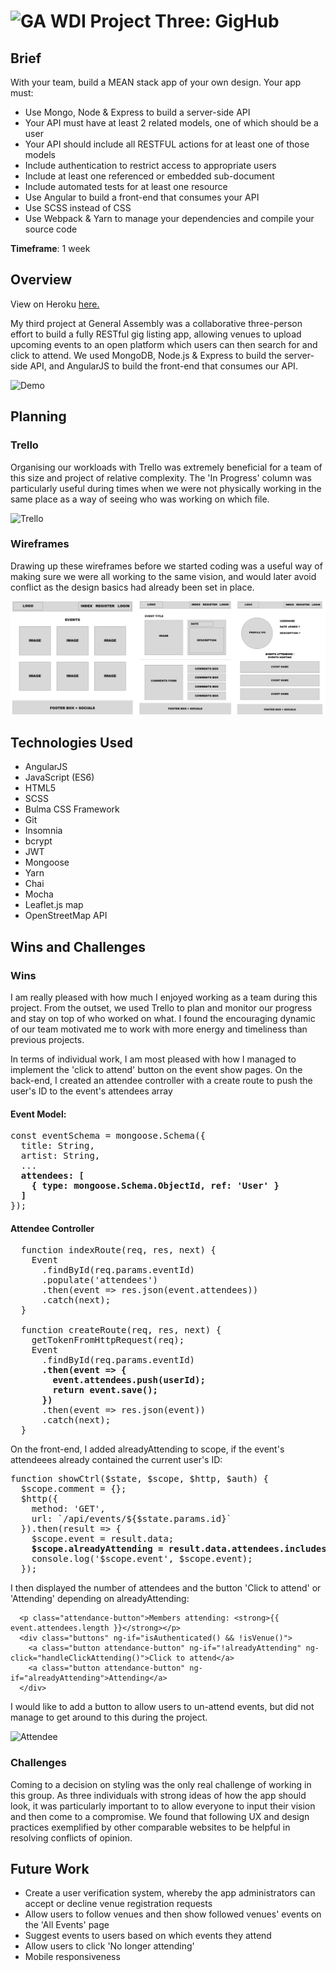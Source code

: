 #  ![GA](https://camo.githubusercontent.com/6ce15b81c1f06d716d753a61f5db22375fa684da/68747470733a2f2f67612d646173682e73332e616d617a6f6e6177732e636f6d2f70726f64756374696f6e2f6173736574732f6c6f676f2d39663838616536633963333837313639306533333238306663663535376633332e706e67) WDI Project Three: GigHub

## Brief
With your team, build a MEAN stack app of your own design. Your app must:

* Use Mongo, Node & Express to build a server-side API
* Your API must have at least 2 related models, one of which should be a user
* Your API should include all RESTFUL actions for at least one of those models
* Include authentication to restrict access to appropriate users
* Include at least one referenced or embedded sub-document
* Include automated tests for at least one resource
* Use Angular to build a front-end that consumes your API
* Use SCSS instead of CSS
* Use Webpack & Yarn to manage your dependencies and compile your source code

**Timeframe**: 1 week

## Overview
View on Heroku [here.](https://gighub-projectthree.herokuapp.com/#!/)

My third project at General Assembly was a collaborative three-person effort to build a fully RESTful gig listing app, allowing venues to upload upcoming events to an open platform which users can then search for and click to attend. We used MongoDB, Node.js & Express to build the server-side API, and AngularJS to build the front-end that consumes our API.

![Demo](./src/assets/p3-Event.gif)

## Planning
### Trello
Organising our workloads with Trello was extremely beneficial for a team of this size and project of relative complexity. The 'In Progress' column was particularly useful during times when we were not physically working in the same place as a way of seeing who was working on which file. 

![Trello](./src/assets/p3-Trello.gif)

### Wireframes
Drawing up these wireframes before we started coding was a useful way of making sure we were all working to the same vision, and would later avoid conflict as the design basics had already been set in place. 

![Wireframes](./src/assets/p3-Wireframes.png)

## Technologies Used

* AngularJS
* JavaScript (ES6)
* HTML5
* SCSS
* Bulma CSS Framework
* Git
* Insomnia
* bcrypt
* JWT
* Mongoose
* Yarn
* Chai
* Mocha
* Leaflet.js map
* OpenStreetMap API

## Wins and Challenges

### Wins
I am really pleased with how much I enjoyed working as a team during this project. From the outset, we used Trello to plan and monitor our progress and stay on top of who worked on what. I found the encouraging dynamic of our team motivated me to work with more energy and timeliness than previous projects.

In terms of individual work, I am most pleased with how I managed to implement the 'click to attend' button on the event show pages. On the back-end, I created an attendee controller with a create route to push the user's ID to the event's attendees array

#### Event Model:
<pre>
const eventSchema = mongoose.Schema({
  title: String,
  artist: String,
  ...
  <b>attendees: [
    { type: mongoose.Schema.ObjectId, ref: 'User' }
  ]</b>
});
</pre>

#### Attendee Controller
<pre>
  function indexRoute(req, res, next) {
    Event
      .findById(req.params.eventId)
      .populate('attendees')
      .then(event => res.json(event.attendees))
      .catch(next);
  }

  function createRoute(req, res, next) {
    getTokenFromHttpRequest(req);
    Event
      .findById(req.params.eventId)
      <b>.then(event => {
        event.attendees.push(userId);
        return event.save();
      })</b>
      .then(event => res.json(event))
      .catch(next);
  }
</pre>


On the front-end, I added alreadyAttending to scope, if the event's attendeees already contained the current user's ID:

<pre>
function showCtrl($state, $scope, $http, $auth) {
  $scope.comment = {};
  $http({
    method: 'GET',
    url: `/api/events/${$state.params.id}`
  }).then(result => {
    $scope.event = result.data;
    <b>$scope.alreadyAttending = result.data.attendees.includes($auth.getPayload().sub);</b>
    console.log('$scope.event', $scope.event);
  });
</pre>


I then displayed the number of attendees and the button 'Click to attend' or 'Attending' depending on alreadyAttending:

```
  <p class="attendance-button">Members attending: <strong>{{ event.attendees.length }}</strong></p>
  <div class="buttons" ng-if="isAuthenticated() && !isVenue()">
    <a class="button attendance-button" ng-if="!alreadyAttending" ng-click="handleClickAttending()">Click to attend</a>
    <a class="button attendance-button" ng-if="alreadyAttending">Attending</a>
  </div>
```
 
 
I would like to add a button to allow users to un-attend events, but did not manage to get around to this during the project. 


![Attendee](./src/assets/p3-Attendee.gif)

### Challenges
Coming to a decision on styling was the only real challenge of working in this group. As three individuals with strong ideas of how the app should look, it was particularly important to to allow everyone to input their vision and then come to a compromise. We found that following UX and design practices exemplified by other comparable websites to be helpful in resolving conflicts of opinion.

## Future Work
* Create a user verification system, whereby the app administrators can accept or decline venue registration requests
* Allow users to follow venues and then show followed venues' events on the 'All Events' page
* Suggest events to users based on which events they attend
* Allow users to click 'No longer attending'
* Mobile responsiveness
